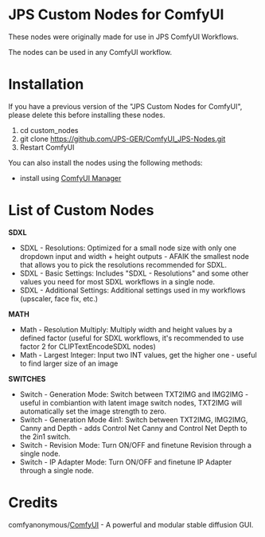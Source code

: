 # JPS Custom Nodes for ComfyUI

These nodes were originally made for use in JPS ComfyUI Workflows.

The nodes can be used in any ComfyUI workflow.

# Installation

If you have a previous version of the "JPS Custom Nodes for ComfyUI", please delete this before installing these nodes.

1. cd custom_nodes
2. git clone https://github.com/JPS-GER/ComfyUI_JPS-Nodes.git
3. Restart ComfyUI

You can also install the nodes using the following methods:
* install using [ComfyUI Manager](https://github.com/ltdrdata/ComfyUI-Manager)

# List of Custom Nodes

__SDXL__
* SDXL - Resolutions: Optimized for a small node size with only one dropdown input and width + height outputs - AFAIK the smallest node that allows you to pick the resolutions recommended for SDXL.
* SDXL - Basic Settings: Includes "SDXL - Resolutions" and some other values you need for most SDXL workflows in a single node.
* SDXL - Additional Settings: Additional settings used in my workflows (upscaler, face fix, etc.) 

__MATH__
* Math - Resolution Multiply: Multiply width and height values by a defined factor (useful for SDXL workflows, it's recommended to use factor 2 for CLIPTextEncodeSDXL nodes)
* Math - Largest Integer: Input two INT values, get the higher one - useful to find larger size of an image

__SWITCHES__
* Switch - Generation Mode: Switch between TXT2IMG and IMG2IMG - useful in combiantion with latent image switch nodes, TXT2IMG will automatically set the image strength to zero.
* Switch - Generation Mode 4in1: Switch between TXT2IMG, IMG2IMG, Canny and Depth - adds Control Net Canny and Control Net Depth to the 2in1 switch.
* Switch - Revision Mode: Turn ON/OFF and finetune Revision through a single node.
* Switch - IP Adapter Mode: Turn ON/OFF and finetune IP Adapter through a single node.

# Credits

comfyanonymous/[ComfyUI](https://github.com/comfyanonymous/ComfyUI) - A powerful and modular stable diffusion GUI.

